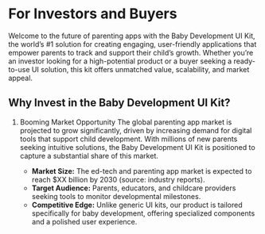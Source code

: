 # For Investors and Buyers

Welcome to the future of parenting apps with the Baby Development UI Kit, the world’s #1 solution for creating engaging,
user-friendly applications that empower parents to track and support their child’s growth. Whether you’re an investor
looking for a high-potential product or a buyer seeking a ready-to-use UI solution, this kit offers unmatched value,
scalability, and market appeal.

## Why Invest in the Baby Development UI Kit?

1. Booming Market Opportunity
   The global parenting app market is projected to grow significantly, driven by increasing demand for digital tools
   that
   support child development. With millions of new parents seeking intuitive solutions, the Baby Development UI Kit is
   positioned to capture a substantial share of this market.

    * **Market Size:** The ed-tech and parenting app market is expected to reach $XX billion by 2030 (source: industry
      reports).
    * **Target Audience:** Parents, educators, and childcare providers seeking tools to monitor developmental milestones.
    * **Competitive Edge:** Unlike generic UI kits, our product is tailored specifically for baby development, offering
      specialized components and a polished user experience.